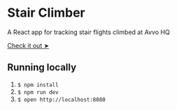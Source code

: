 # Stair Climber

A React app for tracking stair flights climbed at Avvo HQ

[Check it out ➤](http://stair-climber.herokuapp.com/)

## Running locally

1. `$ npm install`
2. `$ npm run dev`
3. `$ open http://localhost:8080`
